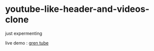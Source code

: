 # youtube-like-header-and-videos-clone
just expermenting

live demo : [gren tube](https://ariahemin.github.io/youtube-like-header-and-videos-clone/)
